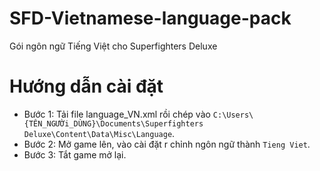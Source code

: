 # SFD-Vietnamese-language-pack
Gói ngôn ngữ Tiếng Việt cho Superfighters Deluxe

# Hướng dẫn cài đặt
+ Bước 1: Tải file language_VN.xml rồi chép vào `C:\Users\{TÊN_NGƯỜi_DÙNG}\Documents\Superfighters Deluxe\Content\Data\Misc\Language`.
+ Bước 2: Mở game lên, vào cài đặt r chỉnh ngôn ngữ thành `Tieng Viet`.
+ Bước 3: Tắt game mở lại.
